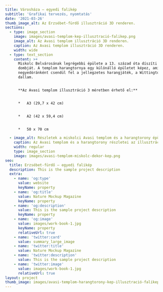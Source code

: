 ```yaml
---
title: Városháza – egyedi falikép
subtitle: 'Grafikai tervezés, nyomtatás'
date: '2021-03-26'
thumb_image_alt: Az Erzsébet-fürdő illusztráció 3D renderen.
sections:
  - type: image_section
    image: images/avasi-templom-kep-illusztració-falikep.png
    image_alt: Az Avasi templom illusztráció 3D renderen.
    caption: Az Avasi templom illusztráció 3D renderen.
    width: wide
  - type: text_section
    content: >+
      Miskolc Belvárosának legrégebbi épülete a 13. század óta díszíti az Avas
      dombját. A templom harangtornya egy különálló épületet képez, amiből
      negyedóránként csendül fel a jellegzetes harangjáték, a Wittingtoni
      dallam. 


      **Az Avasi templom illusztráció 3 méretben érhető el:**


      *   A3 (29,7 x 42 cm)


      *   A2 (42 x 59,4 cm)


      *   50 x 70 cm

  - image_alt: Részletek a miskolci Avasi templom és a harangtorony épületeiről.
    caption: Az Avasi templom és a harangtorony részletei az illusztráción.
    width: regular
    type: image_section
    image: images/avasi-templom-miskolc-dekor-kep.png
seo:
  title: Erzsébet-fürdő – egyedi falikép
  description: This is the sample project description
  extra:
    - name: 'og:type'
      value: website
      keyName: property
    - name: 'og:title'
      value: Nature Mockup Magazine
      keyName: property
    - name: 'og:description'
      value: This is the sample project description
      keyName: property
    - name: 'og:image'
      value: images/work-book-1.jpg
      keyName: property
      relativeUrl: true
    - name: 'twitter:card'
      value: summary_large_image
    - name: 'twitter:title'
      value: Nature Mockup Magazine
    - name: 'twitter:description'
      value: This is the sample project description
    - name: 'twitter:image'
      value: images/work-book-1.jpg
      relativeUrl: true
layout: project
thumb_image: images/avasi-templom-harangtorony-kep-illusztració-falikep (1).png
---
```

